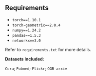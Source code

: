 ## Requirements

- `torch==1.10.1`
- `torch-geometric==2.0.4`
- `numpy==1.24.2`
- `pandas==1.5.3`
- `networkx==3.0`

Refer to `requirements.txt` for more details.


**Datasets Included:**

`Cora`; `Pubmed`; `Flickr`; `OGB-arxiv`
